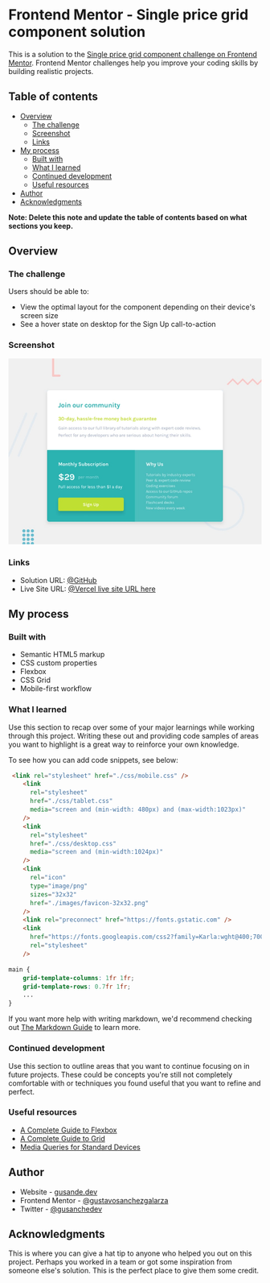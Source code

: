 # Frontend Mentor - Single price grid component solution

This is a solution to the [Single price grid component challenge on Frontend Mentor](https://www.frontendmentor.io/challenges/single-price-grid-component-5ce41129d0ff452fec5abbbc). Frontend Mentor challenges help you improve your coding skills by building realistic projects. 

## Table of contents

- [Overview](#overview)
  - [The challenge](#the-challenge)
  - [Screenshot](#screenshot)
  - [Links](#links)
- [My process](#my-process)
  - [Built with](#built-with)
  - [What I learned](#what-i-learned)
  - [Continued development](#continued-development)
  - [Useful resources](#useful-resources)
- [Author](#author)
- [Acknowledgments](#acknowledgments)

**Note: Delete this note and update the table of contents based on what sections you keep.**

## Overview

### The challenge

Users should be able to:

- View the optimal layout for the component depending on their device's screen size
- See a hover state on desktop for the Sign Up call-to-action

### Screenshot

![](./design/desktop-preview.jpg)

### Links

- Solution URL: [@GitHub](https://github.com/gustavosanchezgalarza/frontend-mentor-single-price-grid-component)
- Live Site URL: [@Vercel live site URL here](https://frontend-mentor-single-price-grid-component-gusanchedev.vercel.app/)

## My process

### Built with

- Semantic HTML5 markup
- CSS custom properties
- Flexbox
- CSS Grid
- Mobile-first workflow

### What I learned

Use this section to recap over some of your major learnings while working through this project. Writing these out and providing code samples of areas you want to highlight is a great way to reinforce your own knowledge.

To see how you can add code snippets, see below:

```html
 <link rel="stylesheet" href="./css/mobile.css" />
    <link
      rel="stylesheet"
      href="./css/tablet.css"
      media="screen and (min-width: 480px) and (max-width:1023px)"
    />
    <link
      rel="stylesheet"
      href="./css/desktop.css"
      media="screen and (min-width:1024px)"
    />
    <link
      rel="icon"
      type="image/png"
      sizes="32x32"
      href="./images/favicon-32x32.png"
    />
    <link rel="preconnect" href="https://fonts.gstatic.com" />
    <link
      href="https://fonts.googleapis.com/css2?family=Karla:wght@400;700&display=swap"
      rel="stylesheet"
    />
```
```css
main {
    grid-template-columns: 1fr 1fr;
    grid-template-rows: 0.7fr 1fr;
    ...
}
```

If you want more help with writing markdown, we'd recommend checking out [The Markdown Guide](https://www.markdownguide.org/) to learn more.

### Continued development

Use this section to outline areas that you want to continue focusing on in future projects. These could be concepts you're still not completely comfortable with or techniques you found useful that you want to refine and perfect.

### Useful resources

- [A Complete Guide to Flexbox](https://css-tricks.com/snippets/css/a-guide-to-flexbox/)
- [A Complete Guide to Grid](https://css-tricks.com/snippets/css/complete-guide-grid/)
- [Media Queries for Standard Devices](https://css-tricks.com/snippets/css/media-queries-for-standard-devices/)

## Author

- Website - [gusande.dev](https://www.gusanche.dev)
- Frontend Mentor - [@gustavosanchezgalarza](https://www.frontendmentor.io/profile/gustavosanchezgalarza)
- Twitter - [@gusanchedev](https://twitter.com/gusanchedev)

## Acknowledgments

This is where you can give a hat tip to anyone who helped you out on this project. Perhaps you worked in a team or got some inspiration from someone else's solution. This is the perfect place to give them some credit.
